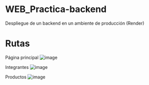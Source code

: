 # WEB_Practica-backend
Despliegue de un backend en un ambiente de producción (Render)

# Rutas

Página principal
![image](https://github.com/dilan-flores/WEB_Practica-backend/assets/117755180/fd35953e-a6e3-4739-a270-e55e13087575)

Integrantes
![image](https://github.com/dilan-flores/WEB_Practica-backend/assets/117755180/27587e0b-be2d-43c8-b245-aa1c0121ebe9)

Productos
![image](https://github.com/dilan-flores/WEB_Practica-backend/assets/117755180/13e71a55-9c76-433f-b877-47ec73f8b621)
